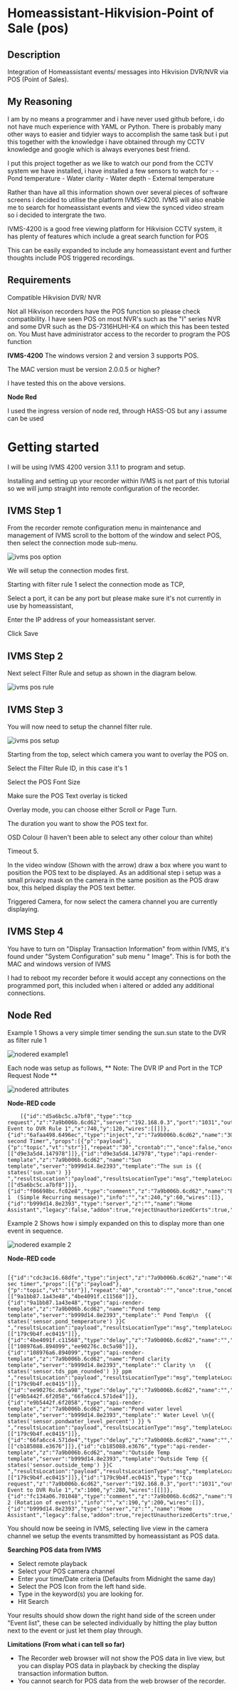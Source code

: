 # Homeassistant-Hikvision-Point of Sale (pos)

## Description 
Integration of Homeassistant events/ messages into Hikvision DVR/NVR via POS (Point of Sales).

## My Reasoning

I am by no means a programmer and i have never used github before, i do not have much experience with YAML or Python. There is probably many other ways to easier and tidyier ways to accomplish the same task but i put this together with the knowledge i have obtained through my CCTV knowledge and google which is always everyones best friend.

I put this project together as we like to watch our pond from the CCTV system we have installed, i have installed a few sensors to watch for :-
	- Pond temperature
	- Water clarity
	- Water depth
	- External temperature
	
Rather than have all this information shown over several pieces of software screens i decided to utilise the platform IVMS-4200. IVMS will also enable me to search for homeassistant events and view the synced video stream so i decided to intergrate the two.

IVMS-4200 is a good free viewing platform for Hikvision CCTV system, it has plenty of features which include a great search function for POS

This can be easily expanded to include any homeassistant event and further thoughts include POS triggered recordings.

## Requirements

Compatible Hikvision DVR/ NVR

Not all Hikvison recorders have the POS function so please check compatibility. I have seen POS on most NVR's such as the "I" series NVR and some DVR such as the DS-7316HUHI-K4 on which this has been tested on.
You Must have administrator access to the recorder to program the POS function

**IVMS-4200**
The windows version 2 and version 3 supports POS.

The MAC version must be version 2.0.0.5 or higher?

I have tested this on the above versions.

**Node Red**

I used the ingress version of node red, through HASS-OS but any i assume can be used 

# Getting started
I will be using IVMS 4200 version 3.1.1 to program and setup.

Installing and setting up your recorder within IVMS is not part of this tutorial so we will jump straight into remote configuration of the recorder.

## IVMS Step 1

From the recorder remote configuration menu in maintenance and management of IVMS scroll to the bottom of the window and select POS, then select the connection mode sub-menu.

![ivms pos option](https://user-images.githubusercontent.com/53712651/94496365-17509a00-01ec-11eb-97a9-5cc1af0e1805.PNG)

We will setup the connection modes first.

Starting with filter rule 1 select the connection mode as TCP,

Select a port, it can be any port but please make sure it's not currently in use by homeassistant,

Enter the IP address of your homeassistant server.

Click Save

## IVMS Step 2

Next select Filter Rule and setup as shown in the diagram below.

![ivms pos rule](https://user-images.githubusercontent.com/53712651/94603910-d362a100-028e-11eb-8a2c-f887fa47248a.PNG)

## IVMS Step 3

You will now need to setup the channel filter rule.

![ivms pos setup](https://user-images.githubusercontent.com/53712651/94604494-b24e8000-028f-11eb-8eb4-039fbe5a4c66.png)

Starting from the top, select which camera you want to overlay the POS on.

Select the Filter Rule ID, in this case it's 1

Select the POS Font Size

Make sure the POS Text overlay is ticked

Overlay mode, you can choose either Scroll or Page Turn.

The duration you want to show the POS text for.

OSD Colour (I haven't been able to select any other colour than white)

Timeout 5.


In the video window (Shown with the arrow) draw a box where you want to position the POS text to be displayed. As an additional step i setup was a small privacy mask on the camera in the same position as the POS draw box, this helped display the POS text better.

Triggered Camera, for now select the camera channel you are currently displaying.

## IVMS Step 4

You have to turn on "Display Transaction Information" from within IVMS, it's found under "System Configuration" sub menu " Image". This is for both the MAC and windows version of IVMS

I had to reboot my recorder before it would accept any connections on the programmed port, this included when i altered or added any additional connections.


## Node Red

Example 1
Shows a very simple timer sending the sun.sun state to the DVR as filter rule 1


![nodered example1](https://user-images.githubusercontent.com/53712651/94610575-694ef980-0298-11eb-8dde-91e788822d94.png)


Each node was setup as follows, ** Note: The DVR IP and Port in the TCP Request Node **

![nodered attributes](https://user-images.githubusercontent.com/53712651/94612503-1cb8ed80-029b-11eb-9408-7e241374dd84.png)


**Node-RED code**

		[{"id":"d5a6bc5c.a7bf8","type":"tcp request","z":"7a9b006b.6cd62","server":"192.168.0.3","port":"1031","out":"time","splitc":"0","name":"Send Event to DVR Rule 1","x":740,"y":120,"wires":[[]]},{"id":"6afaa498.6496ec","type":"inject","z":"7a9b006b.6cd62","name":"30 second Timer","props":[{"p":"payload"},{"p":"topic","vt":"str"}],"repeat":"30","crontab":"","once":false,"onceDelay":0.1,"topic":"","payload":"","payloadType":"date","x":190,"y":120,"wires":[["d9e3a5d4.147978"]]},{"id":"d9e3a5d4.147978","type":"api-render-template","z":"7a9b006b.6cd62","name":"Sun template","server":"b999d14.8e2393","template":"The sun is {{ states('sun.sun') }} ","resultsLocation":"payload","resultsLocationType":"msg","templateLocation":"template","templateLocationType":"msg","x":430,"y":120,"wires":[["d5a6bc5c.a7bf8"]]},{"id":"f06698bc.fc02e8","type":"comment","z":"7a9b006b.6cd62","name":"Example 1  (Simple Recurring message)","info":"","x":240,"y":60,"wires":[]},{"id":"b999d14.8e2393","type":"server","z":"","name":"Home Assistant","legacy":false,"addon":true,"rejectUnauthorizedCerts":true,"ha_boolean":"y|yes|true|on|home|open","connectionDelay":true,"cacheJson":true}]


Example 2 
Shows how i simply expanded on this to display more than one event in sequence.

![nodered example 2](https://user-images.githubusercontent.com/53712651/94613678-e11f2300-029c-11eb-8964-2247c78e23ee.png)

**Node-RED code**

		[{"id":"cdc3ac16.68dfe","type":"inject","z":"7a9b006b.6cd62","name":"40 sec timer","props":[{"p":"payload"},{"p":"topic","vt":"str"}],"repeat":"40","crontab":"","once":true,"onceDelay":0.1,"topic":"","payload":"","payloadType":"date","x":120,"y":240,"wires":[["9a1bb87.1a43e48","4be4091f.c11568"]]},{"id":"9a1bb87.1a43e48","type":"api-render-template","z":"7a9b006b.6cd62","name":"Pond temp template","server":"b999d14.8e2393","template":" Pond Temp\n  {{ states('sensor.pond_temperature') }}C ","resultsLocation":"payload","resultsLocationType":"msg","templateLocation":"template","templateLocationType":"msg","x":340,"y":280,"wires":[["179c9b4f.ec0415"]]},{"id":"4be4091f.c11568","type":"delay","z":"7a9b006b.6cd62","name":"","pauseType":"delay","timeout":"10","timeoutUnits":"seconds","rate":"1","nbRateUnits":"1","rateUnits":"second","randomFirst":"1","randomLast":"5","randomUnits":"seconds","drop":false,"x":240,"y":340,"wires":[["108976a6.894099","ee90276c.0c5a98"]]},{"id":"108976a6.894099","type":"api-render-template","z":"7a9b006b.6cd62","name":"Pond clarity template","server":"b999d14.8e2393","template":" Clarity \n   {{ states('sensor.tds_ppm_rounded') }} ppm ","resultsLocation":"payload","resultsLocationType":"msg","templateLocation":"template","templateLocationType":"msg","x":540,"y":340,"wires":[["179c9b4f.ec0415"]]},{"id":"ee90276c.0c5a98","type":"delay","z":"7a9b006b.6cd62","name":"","pauseType":"delay","timeout":"10","timeoutUnits":"seconds","rate":"1","nbRateUnits":"1","rateUnits":"second","randomFirst":"1","randomLast":"5","randomUnits":"seconds","drop":false,"x":400,"y":400,"wires":[["e9b5442f.6f2058","66fa6cc4.571de4"]]},{"id":"e9b5442f.6f2058","type":"api-render-template","z":"7a9b006b.6cd62","name":"Pond water level template","server":"b999d14.8e2393","template":" Water Level \n{{ states('sensor.pondwater_level_percent') }} % ","resultsLocation":"payload","resultsLocationType":"msg","templateLocation":"template","templateLocationType":"msg","x":690,"y":400,"wires":[["179c9b4f.ec0415"]]},{"id":"66fa6cc4.571de4","type":"delay","z":"7a9b006b.6cd62","name":"","pauseType":"delay","timeout":"10","timeoutUnits":"seconds","rate":"1","nbRateUnits":"1","rateUnits":"second","randomFirst":"1","randomLast":"5","randomUnits":"seconds","drop":false,"x":560,"y":460,"wires":[["cb185088.e3676"]]},{"id":"cb185088.e3676","type":"api-render-template","z":"7a9b006b.6cd62","name":"Outside Temp template","server":"b999d14.8e2393","template":"Outside Temp {{ states('sensor.outside_temp') }}C ","resultsLocation":"payload","resultsLocationType":"msg","templateLocation":"template","templateLocationType":"msg","x":790,"y":460,"wires":[["179c9b4f.ec0415"]]},{"id":"179c9b4f.ec0415","type":"tcp request","z":"7a9b006b.6cd62","server":"192.168.0.3","port":"1031","out":"time","splitc":"0","name":"Send Event to DVR Rule 1","x":1000,"y":280,"wires":[[]]},{"id":"fc134a06.701048","type":"comment","z":"7a9b006b.6cd62","name":"Example 2 (Rotation of events)","info":"","x":190,"y":200,"wires":[]},{"id":"b999d14.8e2393","type":"server","z":"","name":"Home Assistant","legacy":false,"addon":true,"rejectUnauthorizedCerts":true,"ha_boolean":"y|yes|true|on|home|open","connectionDelay":true,"cacheJson":true}]


You should now be seeing in IVMS, selecting live view in the camera channel we setup the events transmitted by homeassistant as POS data.


**Searching POS data from IVMS**

- Select remote playback
- Select your POS camera channel
- Enter your time/Date criteria (Defaults from Midnight the same day)
- Select the POS Icon from the left hand side.
- Type in the keyword(s) you are looking for.
- Hit Search

Your results should show down the right hand side of the screen under "Event list", these can be selected individually by hitting the play button next to the event or just let them play through.

**Limitations (From what i can tell so far)**

- The Recorder web browser will not show the POS data in live view, but you can display POS data in playback by checking the display transaction information button.
- You cannot search for POS data from the web browser of the recorder.


